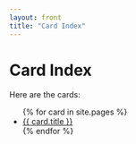 ```yaml
---
layout: front
title: "Card Index"
---
```


# Card Index

Here are the cards:

<ul>
{% for card in site.pages %}
    <li><a href="cards/{{ card.url }}">{{ card.title }}</a></li>
{% endfor %}
</ul>
